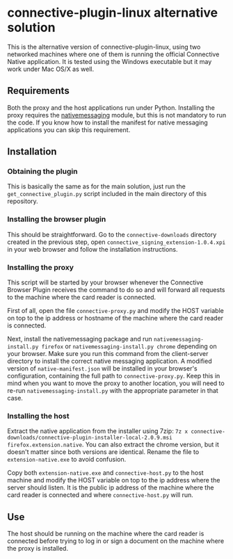 # connective-plugin-linux alternative solution

This is the alternative version of connective-plugin-linux, using two networked machines where one of them is running the official Connective Native application. It is tested using the Windows executable but it may work under Mac OS/X as well.

## Requirements

Both the proxy and the host applications run under Python. Installing the proxy requires the [nativemessaging](https://github.com/Rayquaza01/nativemessaging) module, but this is not mandatory to run the code. If you know how to install the manifest for native messaging applications you can skip this requirement.

## Installation

### Obtaining the plugin

This is basically the same as for the main solution, just run the `get_connective_plugin.py` script included in the main directory of this repository.

### Installing the browser plugin

This should be straightforward. Go to the `connective-downloads` directory created in the previous step, open `connective_signing_extension-1.0.4.xpi` in your web browser and follow the installation instructions.

### Installing the proxy

This script will be started by your browser whenever the Connective Browser Plugin receives the command to do so and will forward all requests to the machine where the card reader is connected.

First of all, open the file `connective-proxy.py` and modify the HOST variable on top to the ip address or hostname of the machine where the card reader is connected.

Next, install the nativemessaging package and run `nativemessaging-install.py firefox` or `nativemessaging-install.py chrome` depending on your browser. Make sure you run this command from the client-server directory to install the correct native messaging application. A modified version of `native-manifest.json` will be installed in your browser's configuration, containing the full path to `connective-proxy.py`. Keep this in mind when you want to move the proxy to another location, you will need to re-run `nativemessaging-install.py` with the appropriate parameter in that case.

### Installing the host

Extract the native application from the installer using 7zip: `7z x connective-downloads/connective-plugin-installer-local-2.0.9.msi firefox.extension.native`. You can also extract the chrome version, but it doesn't matter since both versions are identical. Rename the file to `extension-native.exe` to avoid confusion.

Copy both `extension-native.exe` and `connective-host.py` to the host machine and modify the HOST variable on top to the ip address where the server should listen. It is the public ip address of the machine where the card reader is connected and where `connective-host.py` will run.

## Use

The host should be running on the machine where the card reader is connected before trying to log in or sign a document on the machine where the proxy is installed.
